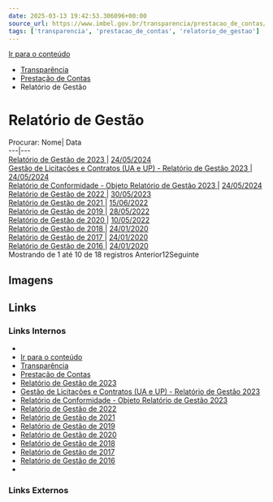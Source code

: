 ```yaml
---
date: 2025-03-13 19:42:53.306096+00:00
source_url: https://www.imbel.gov.br/transparencia/prestacao_de_contas/relatorio_de_gestao
tags: ['transparencia', 'prestacao_de_contas', 'relatorio_de_gestao']
---
```


[](https://www.imbel.gov.br/transparencia/prestacao_de_contas/relatorio_de_gestao)
[Ir para o conteúdo](https://www.imbel.gov.br/transparencia/prestacao_de_contas/relatorio_de_gestao#conteudo)
  * [ Transparência](https://www.imbel.gov.br/transparencia)
  * [ Prestação de Contas](https://www.imbel.gov.br/transparencia/prestacao_de_contas)
  * Relatório de Gestão


# Relatório de Gestão
Procurar:
Nome| Data  
---|---  
[ Relatório de Gestão de 2023 ](https://www.imbel.gov.br/storage/transparencia/1716574222.pdf) | [24/05/2024](https://www.imbel.gov.br/storage/transparencia/1716574222.pdf)  
[ Gestão de Licitações e Contratos (UA e UP) - Relatório de Gestão 2023 ](https://www.imbel.gov.br/storage/transparencia/1716574810.pdf) | [24/05/2024](https://www.imbel.gov.br/storage/transparencia/1716574810.pdf)  
[ Relatório de Conformidade - Objeto Relatório de Gestão 2023 ](https://www.imbel.gov.br/storage/transparencia/1716575228.pdf) | [24/05/2024](https://www.imbel.gov.br/storage/transparencia/1716575228.pdf)  
[ Relatório de Gestão de 2022 ](https://www.imbel.gov.br/storage/transparencia/1686747456.pdf) | [30/05/2023](https://www.imbel.gov.br/storage/transparencia/1686747456.pdf)  
[ Relatório de Gestão de 2021 ](https://www.imbel.gov.br/storage/transparencia/1681909262.pdf) | [15/06/2022](https://www.imbel.gov.br/storage/transparencia/1681909262.pdf)  
[ Relatório de Gestão de 2019 ](https://www.imbel.gov.br/storage/transparencia/1681909633.pdf) | [28/05/2022](https://www.imbel.gov.br/storage/transparencia/1681909633.pdf)  
[ Relatório de Gestão de 2020 ](https://www.imbel.gov.br/storage/transparencia/1681909529.pdf) | [10/05/2022](https://www.imbel.gov.br/storage/transparencia/1681909529.pdf)  
[ Relatório de Gestão de 2018 ](https://www.imbel.gov.br/storage/transparencia/1681909736.pdf) | [24/01/2020](https://www.imbel.gov.br/storage/transparencia/1681909736.pdf)  
[ Relatório de Gestão de 2017 ](https://www.imbel.gov.br/storage/transparencia/1681909953.pdf) | [24/01/2020](https://www.imbel.gov.br/storage/transparencia/1681909953.pdf)  
[ Relatório de Gestão de 2016 ](https://www.imbel.gov.br/storage/transparencia/1681910227.pdf) | [24/01/2020](https://www.imbel.gov.br/storage/transparencia/1681910227.pdf)  
Mostrando de 1 até 10 de 18 registros
Anterior12Seguinte
[ ](https://www.imbel.gov.br/transparencia/prestacao_de_contas/relatorio_de_gestao#home)


## Imagens



## Links

### Links Internos

- [](https://www.imbel.gov.br/transparencia/prestacao_de_contas/relatorio_de_gestao)
- [Ir para o conteúdo](https://www.imbel.gov.br/transparencia/prestacao_de_contas/relatorio_de_gestao#conteudo)
- [Transparência](https://www.imbel.gov.br/transparencia)
- [Prestação de Contas](https://www.imbel.gov.br/transparencia/prestacao_de_contas)
- [Relatório de Gestão de 2023](https://www.imbel.gov.br/storage/transparencia/1716574222.pdf)
- [Gestão de Licitações e Contratos (UA e UP) - Relatório de Gestão 2023](https://www.imbel.gov.br/storage/transparencia/1716574810.pdf)
- [Relatório de Conformidade - Objeto Relatório de Gestão 2023](https://www.imbel.gov.br/storage/transparencia/1716575228.pdf)
- [Relatório de Gestão de 2022](https://www.imbel.gov.br/storage/transparencia/1686747456.pdf)
- [Relatório de Gestão de 2021](https://www.imbel.gov.br/storage/transparencia/1681909262.pdf)
- [Relatório de Gestão de 2019](https://www.imbel.gov.br/storage/transparencia/1681909633.pdf)
- [Relatório de Gestão de 2020](https://www.imbel.gov.br/storage/transparencia/1681909529.pdf)
- [Relatório de Gestão de 2018](https://www.imbel.gov.br/storage/transparencia/1681909736.pdf)
- [Relatório de Gestão de 2017](https://www.imbel.gov.br/storage/transparencia/1681909953.pdf)
- [Relatório de Gestão de 2016](https://www.imbel.gov.br/storage/transparencia/1681910227.pdf)
- [](https://www.imbel.gov.br/transparencia/prestacao_de_contas/relatorio_de_gestao#home)

### Links Externos


